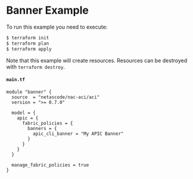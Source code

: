 <!-- BEGIN_TF_DOCS -->
# Banner Example
To run this example you need to execute:
```bash
$ terraform init
$ terraform plan
$ terraform apply
```
Note that this example will create resources. Resources can be destroyed with `terraform destroy`.

#### `main.tf`

```hcl
module "banner" {
  source  = "netascode/nac-aci/aci"
  version = ">= 0.7.0"

  model = {
    apic = {
      fabric_policies = {
        banners = {
          apic_cli_banner = "My APIC Banner"
        }
      }
    }
  }

  manage_fabric_policies = true
}
```
<!-- END_TF_DOCS -->